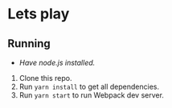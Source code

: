 # Lets play

## Running

 - *Have node.js installed.*


 1. Clone this repo.
 2. Run `yarn install` to get all dependencies.
 3. Run `yarn start` to run Webpack dev server.
